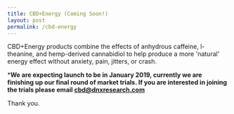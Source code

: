 ```yaml
---
title: CBD+Energy (Coming Soon!)
layout: post
permalink: /cbd-energy
---
```


CBD+Energy products combine the effects of anhydrous caffeine, l-theanine, and hemp-derived cannabidiol to help produce a more 'natural' energy effect without anxiety, pain, jitters, or crash.

***We are expecting launch to be in January 2019, currently we are finishing up our final round of market trials. If you are interested in joining the trials please email cbd@dnxresearch.com**

Thank you.